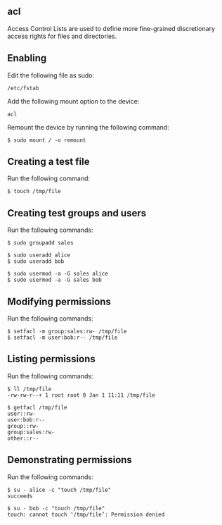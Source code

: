 acl
---
Access Control Lists are used to define more fine-grained discretionary access rights for files and directories.

Enabling
--------
Edit the following file as sudo:

    /etc/fstab

Add the following mount option to the device:

    acl

Remount the device by running the following command:

    $ sudo mount / -o remount

Creating a test file
--------------------
Run the following command:

    $ touch /tmp/file

Creating test groups and users
------------------------------
Run the following commands:

    $ sudo groupadd sales

    $ sudo useradd alice
    $ sudo useradd bob

    $ sudo usermod -a -G sales alice
    $ sudo usermod -a -G sales bob

Modifying permissions
---------------------
Run the following commands:

    $ setfacl -m group:sales:rw- /tmp/file
    $ setfacl -m user:bob:r-- /tmp/file

Listing permissions
-------------------
Run the following commands:

    $ ll /tmp/file
    -rw-rw-r--+ 1 root root 0 Jan 1 11:11 /tmp/file

    $ getfacl /tmp/file
    user::rw-
    user:bob:r--
    group::rw-
    group:sales:rw-
    other::r--

Demonstrating permissions
-------------------------
Run the following commands:

    $ su - alice -c "touch /tmp/file"
    succeeds

    $ su - bob -c "touch /tmp/file"
    touch: cannot touch ‘/tmp/file’: Permission denied
